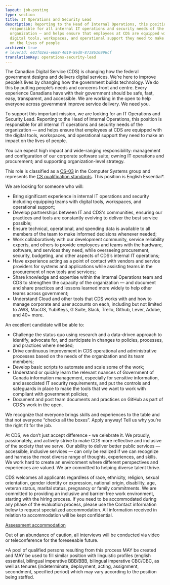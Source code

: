 ```yaml
---
layout: job-posting
type: section
title: IT Operations and Security Lead
description: Reporting to the Head of Internal Operations, this position is
  responsible for all internal IT operations and security needs of the
  organization — and helps ensure that employees at CDS are equipped with the
  digital tools, workspaces, and operational support they need to make an impact
  on the lives of people
archived: true
# leverId: e03f02ea-e688-4019-8ed0-8738616996cf
translationKey: operations-security-lead
---
```

The Canadian Digital Service (CDS) is changing how the federal government designs and delivers digital services. We’re here to improve people’s lives by changing how the government builds technology. We do this by putting people’s needs and concerns front and centre. Every experience Canadians have with their government should be safe, fast, easy, transparent, and accessible. We are working in the open to help everyone across government improve service delivery. We need you.

To support this important mission, we are looking for an IT Operations and Security Lead. Reporting to the Head of Internal Operations, this position is responsible for all internal IT operations and security needs of the organization — and helps ensure that employees at CDS are equipped with the digital tools, workspaces, and operational support they need to make an impact on the lives of people.

You can expect high impact and wide-ranging responsibility: management and configuration of our corporate software suite; owning IT operations and procurement; and supporting organization-level strategy.

This role is classified as a [CS-03](https://www.tbs-sct.gc.ca/agreements-conventions/view-visualiser-eng.aspx?id=1#toc12259212260) in the Computer Systems group and represents the [CS qualification standards](https://www.canada.ca/en/treasury-board-secretariat/services/staffing/qualification-standards/core.html#cs). This position is English Essential*.

We are looking for someone who will:

* Bring significant experience in internal IT operations and security including equipping teams with digital tools, workspaces, and operational support;
* Develop partnerships between IT and CDS's communities, ensuring our practices and tools are constantly evolving to deliver the best service possible;
* Ensure technical, operational, and spending data is available to all members of the team to make informed decisions whenever needed;
* Work collaboratively with our development community, service reliability experts, and others to provide employees and teams with the hardware, software, and services they need, while overseeing procurement, security, budgeting, and other aspects of CDS’s internal IT operations;
* Have experience acting as a point of contact with vendors and service providers for systems and applications while assisting teams in the procurement of new tools and services;
* Share knowledge and expertise within the Internal Operations team and CDS to strengthen the capacity of the organization — and document and share practices and lessons learned more widely to help other teams across government;
* Understand Cloud and other tools that CDS works with and how to manage corporate and user accounts on each, including but not limited to AWS, MacOS, YubiKeys, G Suite, Slack, Trello, Github, Lever, Adobe, and 40+ more.

An excellent candidate will be able to:

* Challenge the status quo using research and a data-driven approach to identify, advocate for, and participate in changes to policies, processes, and practices where needed;
* Drive continuous improvement in CDS operational and administrative processes based on the needs of the organization and its team members;
* Develop basic scripts to automate and scale some of the work;
* Understand or quickly learn the relevant nuances of Government of Canada information management, especially for sensitive information, and associated IT security requirements, and put the controls and safeguards in place to make the tools that we want to work with compliant with government policies;
* Document and post team documents and practices on GitHub as part of CDS’s work in the open.

We recognize that everyone brings skills and experiences to the table and that not everyone “checks all the boxes”. Apply anyway! Tell us why you’re the right fit for the job.

At CDS, we don’t just accept difference - we celebrate it. We proudly, passionately, and actively strive to make CDS more reflective and inclusive of the society that we serve. Our ability to deliver better public services — accessible, inclusive services — can only be realized if we can recognize and harness the most diverse range of thoughts, experiences, and skills. We work hard to create an environment where different perspectives and experiences are valued. We are committed to helping diverse talent thrive.

CDS welcomes all applicants regardless of race, ethnicity, religion, sexual orientation, gender identity or expression, national origin, disability, age, veteran status, marital status, pregnancy or family commitments. We are committed to providing an inclusive and barrier-free work environment, starting with the hiring process. If you need to be accommodated during any phase of the evaluation process, please use the Contact information below to request specialized accommodation. All information received in relation to accommodation will be kept confidential.

[Assessment accommodation](https://www.canada.ca/en/public-service-commission/services/assessment-accommodation-page.html)

Out of an abundance of caution, all interviews will be conducted via video or teleconference for the foreseeable future.

*A pool of qualified persons resulting from this process MAY be created and MAY be used to fill similar position with linguistic profiles (english essential, bilingual imperative BBB/BBB, bilingual imperative CBC/CBC, as well as tenures (indeterminate, deployment, acting, assignment, secondment, specified period) which may vary according to the position being staffed.
